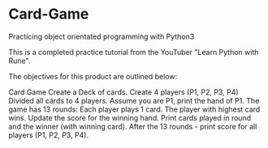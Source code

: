 # Card-Game
Practicing object orientated programming with Python3

This is a completed practice tutorial from the YouTuber "Learn Python with Rune".

The objectives for this product are outlined below:

Card Game
Create a Deck of cards.
Create 4 players (P1, P2, P3, P4)
Divided all cards to 4 players.
Assume you are P1, print the hand of P1.
The game has 13 rounds:
Each player plays 1 card.
The player with highest card wins.
Update the score for the winning hand.
Print cards played in round and the winner (with winning card).
After the 13 rounds - print score for all players (P1, P2, P3, P4).
